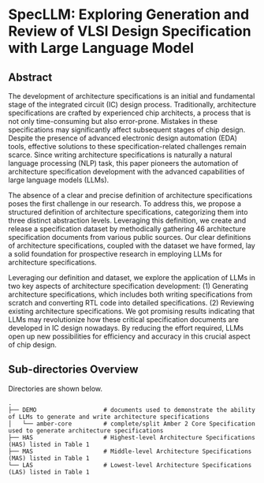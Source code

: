 # SpecLLM: Exploring Generation and Review of VLSI Design Specification with Large Language Model

## Abstract
  The development of architecture specifications is an initial and fundamental stage of the integrated circuit (IC) design process. Traditionally, architecture specifications are crafted by experienced chip architects, a process that is not only time-consuming but also error-prone. Mistakes in these specifications may significantly affect subsequent stages of chip design. Despite the presence of advanced electronic design automation (EDA) tools, effective solutions to these specification-related challenges remain scarce. Since writing architecture specifications is naturally a natural language processing (NLP) task, this paper pioneers the automation of architecture specification development with the advanced capabilities of large language models (LLMs).

  The absence of a clear and precise definition of architecture specifications poses the first challenge in our research. To address this, we propose a structured definition of architecture specifications, categorizing them into three distinct abstraction levels.
Leveraging this definition, we create and release a specification dataset by methodically gathering 46 architecture specification documents from various public sources. Our clear definitions of architecture specifications, coupled with the dataset we have
formed, lay a solid foundation for prospective research in employing LLMs for architecture specifications. 

  Leveraging our definition and dataset, we explore the application of LLMs in two key aspects of architecture specification development: (1) Generating architecture specifications, which includes both writing specifications from scratch and converting RTL code into detailed specifications. (2) Reviewing existing architecture specifications. We got promising results indicating that LLMs may revolutionize how these critical specification documents are developed in IC design nowadays. By reducing the effort required, LLMs open up new possibilities for efficiency and accuracy in this crucial aspect of chip design.

## Sub-directories Overview

Directories are shown below.

```
.
├── DEMO                   # documents used to demonstrate the ability of LLMs to generate and write architecture specifications
│   └── amber-core         # complete/split Amber 2 Core Specification used to generate architecture specifications
├── HAS                    # Highest-level Architecture Specifications (HAS) listed in Table 1
├── MAS                    # Middle-level Architecture Specifications (MAS) listed in Table 1
└── LAS                    # Lowest-level Architecture Specifications (LAS) listed in Table 1
```

